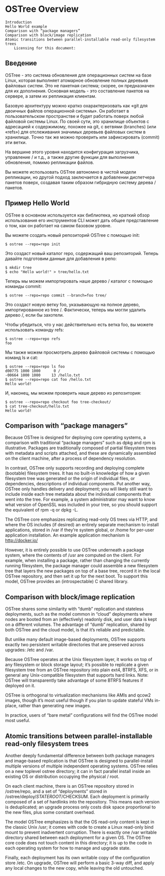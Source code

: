 # OSTree Overview

    Introduction
    Hello World example
    Comparison with “package managers”
    Comparison with block/image replication
    Atomic transitions between parallel-installable read-only filesystem trees
        Licensing for this document:
## Введение

OSTree - это система обновления для операционных систем на базе Linux, которая выполняет атомарное обновление полных деревьев файловых систем. Это не пакетная система; скорее, он предназначен для их дополнения. Основная модель - это составление пакетов на сервере, а затем их репликация  клиентам.

Базовую архитектуру можно кратко охарактеризовать как «git для двоичных файлов операционной системы». Он работает в пользовательском пространстве и будет работать поверх любой файловой системы Linux. По своей сути, это хранилище объектов с адресацией к содержимому, похожее на git, с ветвями (branches) (или «refs») для отслеживания значимых деревьев файловых систем в хранилище. Точно так же можно проверить или зафиксировать (commit) эти ветки.

На вершине этого уровня находится конфигурация загрузчика, управление / и т.д., а также другие функции для выполнения обновления, помимо репликации файлов.

Вы можете использовать OSTree автономно в чистой модели репликации, но другой подход заключается в добавлении диспетчера пакетов поверх, создавая таким образом гибридную систему дерева / пакетов. 


## Пример Hello World

OSTree в основном используется как библиотека, но краткий обзор использования его инструментов CLI может дать общее представление о том, как он работает на самом базовом уровне.

Вы можете создать новый репозиторий OSTree с помощью init: 
```
$ ostree --repo=repo init
```

Это создаст новый каталог repo, содержащий ваш репозиторий. 
Теперь давайте подготовим данные для добавления в репо: 
```
$ mkdir tree
$ echo "Hello world!" > tree/hello.txt
```
Теперь мы можем импортировать наше дерево / каталог с помощью команды commit: 
```
$ ostree --repo=repo commit --branch=foo tree/
```
Это создаст новую ветку foo, указывающую на полное дерево, импортированное из tree /. Фактически, теперь мы могли удалить дерево /, если бы захотели.

Чтобы убедиться, что у нас действительно есть ветка foo, вы можете использовать команду refs: 
```
$ ostree --repo=repo refs
foo
```

Мы также можем просмотреть дерево файловой системы с помощью команд ls и cat: 
```
$ ostree --repo=repo ls foo
d00775 1000 1000      0 /
-00664 1000 1000     13 /hello.txt
$ ostree --repo=repo cat foo /hello.txt
Hello world!
```

И, наконец, мы можем проверить наше дерево из репозитория: 
```
$ ostree --repo=repo checkout foo tree-checkout/
$ cat tree-checkout/hello.txt
Hello world!
```

## Comparison with “package managers”

Because OSTree is designed for deploying core operating systems, a comparison with traditional “package managers” such as dpkg and rpm is illustrative. Packages are traditionally composed of partial filesystem trees with metadata and scripts attached, and these are dynamically assembled on the client machine, after a process of dependency resolution.

In contrast, OSTree only supports recording and deploying complete (bootable) filesystem trees. It has no built-in knowledge of how a given filesystem tree was generated or the origin of individual files, or dependencies, descriptions of individual components. Put another way, OSTree only handles delivery and deployment; you will likely still want to include inside each tree metadata about the individual components that went into the tree. For example, a system administrator may want to know what version of OpenSSL was included in your tree, so you should support the equivalent of rpm -q or dpkg -L.

The OSTree core emphasizes replicating read-only OS trees via HTTP, and where the OS includes (if desired) an entirely separate mechanism to install applications, stored in /var if they’re system global, or /home for per-user application installation. An example application mechanism is http://docker.io/

However, it is entirely possible to use OSTree underneath a package system, where the contents of /usr are computed on the client. For example, when installing a package, rather than changing the currently running filesystem, the package manager could assemble a new filesystem tree that layers the new packages on top of a base tree, record it in the local OSTree repository, and then set it up for the next boot. To support this model, OSTree provides an (introspectable) C shared library.

## Comparison with block/image replication

OSTree shares some similarity with “dumb” replication and stateless deployments, such as the model common in “cloud” deployments where nodes are booted from an (effectively) readonly disk, and user data is kept on a different volumes. The advantage of “dumb” replication, shared by both OSTree and the cloud model, is that it’s reliable and predictable.

But unlike many default image-based deployments, OSTree supports exactly two persistent writable directories that are preserved across upgrades: /etc and /var.

Because OSTree operates at the Unix filesystem layer, it works on top of any filesystem or block storage layout; it’s possible to replicate a given filesystem tree from an OSTree repository into plain ext4, BTRFS, XFS, or in general any Unix-compatible filesystem that supports hard links. Note: OSTree will transparently take advantage of some BTRFS features if deployed on it.

OSTree is orthogonal to virtualization mechanisms like AMIs and qcow2 images, though it’s most useful though if you plan to update stateful VMs in-place, rather than generating new images.

In practice, users of “bare metal” configurations will find the OSTree model most useful.

## Atomic transitions between parallel-installable read-only filesystem trees

Another deeply fundamental difference between both package managers and image-based replication is that OSTree is designed to parallel-install multiple versions of multiple independent operating systems. OSTree relies on a new toplevel ostree directory; it can in fact parallel install inside an existing OS or distribution occupying the physical / root.

On each client machine, there is an OSTree repository stored in /ostree/repo, and a set of “deployments” stored in /ostree/deploy/$STATEROOT/$CHECKSUM. Each deployment is primarily composed of a set of hardlinks into the repository. This means each version is deduplicated; an upgrade process only costs disk space proportional to the new files, plus some constant overhead.

The model OSTree emphasizes is that the OS read-only content is kept in the classic Unix /usr; it comes with code to create a Linux read-only bind mount to prevent inadvertent corruption. There is exactly one /var writable directory shared between each deployment for a given OS. The OSTree core code does not touch content in this directory; it is up to the code in each operating system for how to manage and upgrade state.

Finally, each deployment has its own writable copy of the configuration store /etc. On upgrade, OSTree will perform a basic 3-way diff, and apply any local changes to the new copy, while leaving the old untouched.

